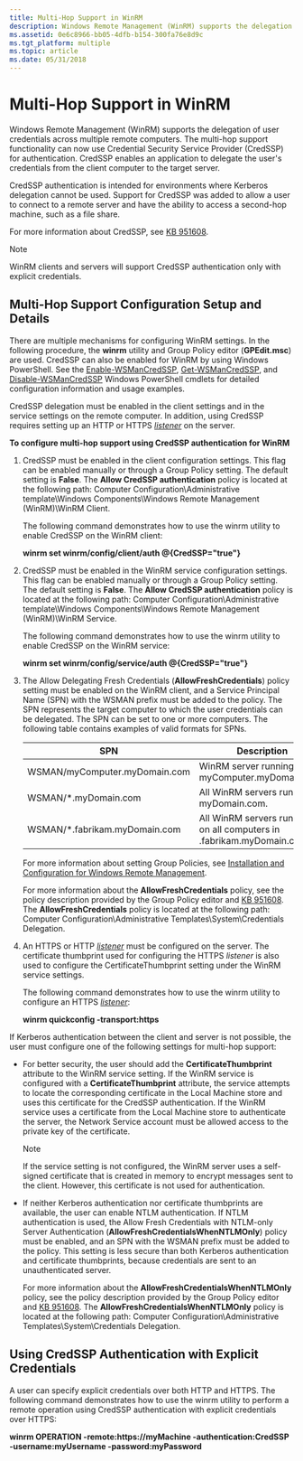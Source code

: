 ```yaml
---
title: Multi-Hop Support in WinRM
description: Windows Remote Management (WinRM) supports the delegation of user credentials across multiple remote computers.
ms.assetid: 0e6c8966-bb05-4dfb-b154-300fa76e8d9c
ms.tgt_platform: multiple
ms.topic: article
ms.date: 05/31/2018
---
```


# Multi-Hop Support in WinRM

Windows Remote Management (WinRM) supports the delegation of user credentials across multiple remote computers. The multi-hop support functionality can now use Credential Security Service Provider (CredSSP) for authentication. CredSSP enables an application to delegate the user's credentials from the client computer to the target server.

CredSSP authentication is intended for environments where Kerberos delegation cannot be used. Support for CredSSP was added to allow a user to connect to a remote server and have the ability to access a second-hop machine, such as a file share.

For more information about CredSSP, see [KB 951608](https://support.microsoft.com/kb/951608).

> [!Note]  
> WinRM clients and servers will support CredSSP authentication only with explicit credentials.

 

## Multi-Hop Support Configuration Setup and Details

There are multiple mechanisms for configuring WinRM settings. In the following procedure, the **winrm** utility and Group Policy editor (**GPEdit.msc**) are used. CredSSP can also be enabled for WinRM by using Windows PowerShell. See the [Enable-WSManCredSSP](/powershell/module/Microsoft.WsMan.Management/Enable-WSManCredSSP?view=powershell-5.1&preserve-view=true), [Get-WSManCredSSP](/powershell/module/Microsoft.WsMan.Management/Get-WSManCredSSP?view=powershell-5.1&preserve-view=true), and [Disable-WSManCredSSP](/powershell/module/Microsoft.WsMan.Management/Disable-WSManCredSSP?view=powershell-5.1&preserve-view=true) Windows PowerShell cmdlets for detailed configuration information and usage examples.

CredSSP delegation must be enabled in the client settings and in the service settings on the remote computer. In addition, using CredSSP requires setting up an HTTP or HTTPS [*listener*](windows-remote-management-glossary.md) on the server.

**To configure multi-hop support using CredSSP authentication for WinRM**

1.  CredSSP must be enabled in the client configuration settings. This flag can be enabled manually or through a Group Policy setting. The default setting is **False**. The **Allow CredSSP authentication** policy is located at the following path: Computer Configuration\\Administrative template\\Windows Components\\Windows Remote Management (WinRM)\\WinRM Client.

    The following command demonstrates how to use the winrm utility to enable CredSSP on the WinRM client:

    **winrm set winrm/config/client/auth @{CredSSP="true"}**

2.  CredSSP must be enabled in the WinRM service configuration settings. This flag can be enabled manually or through a Group Policy setting. The default setting is **False**. The **Allow CredSSP authentication** policy is located at the following path: Computer Configuration\\Administrative template\\Windows Components\\Windows Remote Management (WinRM)\\WinRM Service.

    The following command demonstrates how to use the winrm utility to enable CredSSP on the WinRM service:

    **winrm set winrm/config/service/auth @{CredSSP="true"}**

3.  The Allow Delegating Fresh Credentials (**AllowFreshCredentials**) policy setting must be enabled on the WinRM client, and a Service Principal Name (SPN) with the WSMAN prefix must be added to the policy. The SPN represents the target computer to which the user credentials can be delegated. The SPN can be set to one or more computers. The following table contains examples of valid formats for SPNs.

    

    | SPN                                       | Description                                                                         |
    |-------------------------------------------|-------------------------------------------------------------------------------------|
    | WSMAN/myComputer.myDomain.com<br/>  | WinRM server running on myComputer.myDomain.com.<br/>                         |
    | WSMAN/\*.myDomain.com<br/>          | All WinRM servers running in myDomain.com.<br/>                               |
    | WSMAN/\*.fabrikam.myDomain.com<br/> | All WinRM servers running in on all computers in .fabrikam.myDomain.com.<br/> |

    

     

    For more information about setting Group Policies, see [Installation and Configuration for Windows Remote Management](installation-and-configuration-for-windows-remote-management.md).

    For more information about the **AllowFreshCredentials** policy, see the policy description provided by the Group Policy editor and [KB 951608](https://support.microsoft.com/kb/951608). The **AllowFreshCredentials** policy is located at the following path: Computer Configuration\\Administrative Templates\\System\\Credentials Delegation.

4.  An HTTPS or HTTP [*listener*](windows-remote-management-glossary.md) must be configured on the server. The certificate thumbprint used for configuring the HTTPS *listener* is also used to configure the CertificateThumbprint setting under the WinRM service settings.

    The following command demonstrates how to use the winrm utility to configure an HTTPS [*listener*](windows-remote-management-glossary.md):

    **winrm quickconfig -transport:https**

If Kerberos authentication between the client and server is not possible, the user must configure one of the following settings for multi-hop support:

-   For better security, the user should add the **CertificateThumbprint** attribute to the WinRM service setting. If the WinRM service is configured with a **CertificateThumbprint** attribute, the service attempts to locate the corresponding certificate in the Local Machine store and uses this certificate for the CredSSP authentication. If the WinRM service uses a certificate from the Local Machine store to authenticate the server, the Network Service account must be allowed access to the private key of the certificate.

    > [!Note]  
    > If the service setting is not configured, the WinRM server uses a self-signed certificate that is created in memory to encrypt messages sent to the client. However, this certificate is not used for authentication.

     

-   If neither Kerberos authentication nor certificate thumbprints are available, the user can enable NTLM authentication. If NTLM authentication is used, the Allow Fresh Credentials with NTLM-only Server Authentication (**AllowFreshCredentialsWhenNTLMOnly**) policy must be enabled, and an SPN with the WSMAN prefix must be added to the policy. This setting is less secure than both Kerberos authentication and certificate thumbprints, because credentials are sent to an unauthenticated server.

    For more information about the **AllowFreshCredentialsWhenNTLMOnly** policy, see the policy description provided by the Group Policy editor and [KB 951608](https://support.microsoft.com/kb/951608). The **AllowFreshCredentialsWhenNTLMOnly** policy is located at the following path: Computer Configuration\\Administrative Templates\\System\\Credentials Delegation.

## Using CredSSP Authentication with Explicit Credentials

A user can specify explicit credentials over both HTTP and HTTPS. The following command demonstrates how to use the winrm utility to perform a remote operation using CredSSP authentication with explicit credentials over HTTPS:

**winrm OPERATION -remote:https://myMachine -authentication:CredSSP -username:myUsername -password:myPassword**

 

